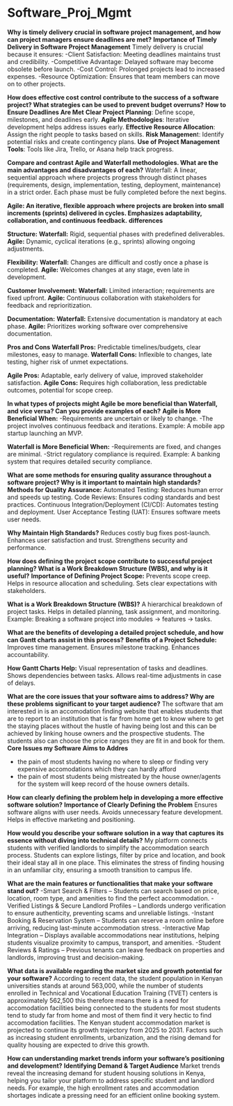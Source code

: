 # Software_Proj_Mgmt

**Why is timely delivery crucial in software project management, and how can project managers ensure deadlines are met?**
 **Importance of Timely Delivery in Software Project Management**
Timely delivery is crucial because it ensures:
-Client Satisfaction: Meeting deadlines maintains trust and credibility.
-Competitive Advantage: Delayed software may become obsolete before launch.
-Cost Control: Prolonged projects lead to increased expenses.
-Resource Optimization: Ensures that team members can move on to other projects.

**How does effective cost control contribute to the success of a software project? What strategies can be used to prevent budget overruns?**
**How to Ensure Deadlines Are Met**
**Clear Project Planning**: Define scope, milestones, and deadlines early.
**Agile Methodologies**: Iterative development helps address issues early.
**Effective Resource Allocation**: Assign the right people to tasks based on skills.
**Risk Managemen**t: Identify potential risks and create contingency plans.
**Use of Project Management Tools**: Tools like Jira, Trello, or Asana help track progress.

**Compare and contrast Agile and Waterfall methodologies. What are the main advantages and disadvantages of each?**
Waterfall: A linear, sequential approach where projects progress through distinct phases (requirements, design, implementation, testing, deployment, maintenance) in a strict order. Each phase must be fully completed before the next begins.

**Agile: An iterative, flexible approach where projects are broken into small increments (sprints) delivered in cycles. Emphasizes adaptability, collaboration, and continuous feedback.**
**differences**

**Structure:**
**Waterfall:** Rigid, sequential phases with predefined deliverables.
**Agile:** Dynamic, cyclical iterations (e.g., sprints) allowing ongoing adjustments.

**Flexibility:**
**Waterfall:** Changes are difficult and costly once a phase is completed.
**Agile:** Welcomes changes at any stage, even late in development.

**Customer Involvement:**
**Waterfall:** Limited interaction; requirements are fixed upfront.
**Agile:** Continuous collaboration with stakeholders for feedback and reprioritization.

**Documentation:**
**Waterfall:** Extensive documentation is mandatory at each phase.
**Agile:** Prioritizes working software over comprehensive documentation.

 **Pros and Cons**
**Waterfall Pros:**  Predictable timelines/budgets, clear milestones, easy to manage.
**Waterfall Cons:** Inflexible to changes, late testing, higher risk of unmet expectations.

**Agile Pros:** Adaptable, early delivery of value, improved stakeholder satisfaction.
**Agile Cons:** Requires high collaboration, less predictable outcomes, potential for scope creep.

**In what types of projects might Agile be more beneficial than Waterfall, and vice versa? Can you provide examples of each?**
**Agile is More Beneficial When:**
-Requirements are uncertain or likely to change.
-The project involves continuous feedback and iterations.
Example: A mobile app startup launching an MVP.

**Waterfall is More Beneficial When:**
-Requirements are fixed, and changes are minimal.
-Strict regulatory compliance is required.
Example: A banking system that requires detailed security compliance.

**What are some methods for ensuring quality assurance throughout a software project? Why is it important to maintain high standards?**
**Methods for Quality Assurance:**
Automated Testing: Reduces human error and speeds up testing.
Code Reviews: Ensures coding standards and best practices.
Continuous Integration/Deployment (CI/CD): Automates testing and deployment.
User Acceptance Testing (UAT): Ensures software meets user needs.

**Why Maintain High Standards?**
Reduces costly bug fixes post-launch.
Enhances user satisfaction and trust.
Strengthens security and performance.

**How does defining the project scope contribute to successful project planning? What is a Work Breakdown Structure (WBS), and why is it useful?**
**Importance of Defining Project Scope:**
Prevents scope creep.
Helps in resource allocation and scheduling.
Sets clear expectations with stakeholders.

**What is a Work Breakdown Structure (WBS)?**
A hierarchical breakdown of project tasks.
Helps in detailed planning, task assignment, and monitoring.
Example: Breaking a software project into modules → features → tasks.

**What are the benefits of developing a detailed project schedule, and how can Gantt charts assist in this process?**
**Benefits of a Project Schedule:**
Improves time management.
Ensures milestone tracking.
Enhances accountability.

**How Gantt Charts Help:**
Visual representation of tasks and deadlines.
Shows dependencies between tasks.
Allows real-time adjustments in case of delays.

**What are the core issues that your software aims to address? Why are these problems significant to your target audience?**
The software that am interested in  is an accomodation finding website that enables students that are to report to an institution that is far from home get to know where to get the staying places without the hustle of having being lost and this can be achieved by linking house owners and the prospective students. The students also can choose the price ranges they  are fit in and book for them.
 **Core Issues my Software Aims to Addres**
 - the pain of most students having no where to sleep or finding very expensive accomodations which they can hardly afford
 - the pain of most students being mistreated  by the house owner/agents for the system will keep record of the house owners details.
   
**How can clearly defining the problem help in developing a more effective software solution?**
**Importance of Clearly Defining the Problem**
Ensures software aligns with user needs.
Avoids unnecessary feature development.
Helps in effective marketing and positioning.

**How would you describe your software solution in a way that captures its essence without diving into technical details?**
My platform connects students with verified landlords to simplify the accommodation search process. Students can explore listings, filter by price and location, and book their ideal stay all in one place. This eliminates the stress of finding housing in an unfamiliar city, ensuring a smooth transition to campus life.

**What are the main features or functionalities that make your software stand out?**
-Smart Search & Filters – Students can search based on price, location, room type, and amenities to find the perfect accommodation.
-Verified Listings & Secure Landlord Profiles – Landlords undergo verification to ensure authenticity, preventing scams and unreliable listings.
-Instant Booking & Reservation System – Students can reserve a room online before arriving, reducing last-minute accommodation stress.
-Interactive Map Integration – Displays available accommodations near institutions, helping students visualize proximity to campus, transport, and amenities.
-Student Reviews & Ratings – Previous tenants can leave feedback on properties and landlords, improving trust and decision-making.

**What data is available regarding the market size and growth potential for your software?**
According to recent data, the student population in Kenyan universities stands at around 563,000, while the number of students enrolled in Technical and Vocational Education Training (TVET) centers is approximately 562,500 this therefore means there is a need for accomodation facilities being connected to the students for most students tend to study far from home and most of them find it very hectic to  find accomodation facilities. The Kenyan student accommodation market is projected to continue its growth trajectory from 2025 to 2031. Factors such as increasing student enrollments, urbanization, and the rising demand for quality housing are expected to drive this growth.

**How can understanding market trends inform your software’s positioning and development?**
**Identifying Demand & Target Audience**
Market trends reveal the increasing demand for student housing solutions in Kenya, helping you tailor your platform to address specific student and landlord needs.
For example, the high enrollment rates and accommodation shortages indicate a pressing need for an efficient online booking system.
